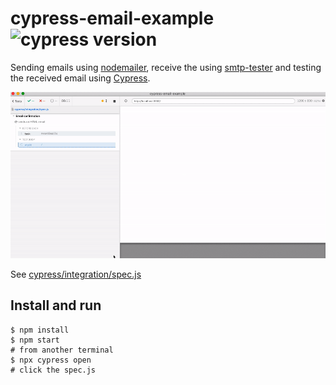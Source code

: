 # cypress-email-example ![cypress version](https://img.shields.io/badge/cypress-7.2.0-brightgreen)

Sending emails using [nodemailer](https://nodemailer.com/about/), receive the using [smtp-tester](https://github.com/deitch/smtp-tester) and testing the received email using [Cypress](https://github.com/cypress-io/cypress).

![The HTML email test](./images/html-email.gif)

See [cypress/integration/spec.js](./cypress/integration/spec.js)

## Install and run

```shell
$ npm install
$ npm start
# from another terminal
$ npx cypress open
# click the spec.js
```
